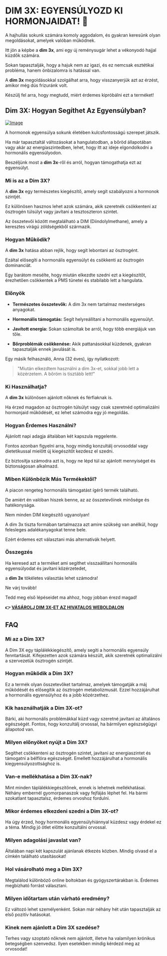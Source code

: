 # DIM 3X: EGYENSÚLYOZD KI HORMONJAIDAT! 💪

A hajhullás sokunk számára komoly aggodalom, és gyakran keresünk olyan megoldásokat, amelyek valóban működnek. 

Itt jön a képbe a **dim 3x**, ami egy új reménysugár lehet a vékonyodó hajjal küzdők számára. 

Sokan tapasztalják, hogy a hajuk nem az igazi, és ez nemcsak esztétikai probléma, hanem önbizalomra is hatással van. 

A **dim 3x** megoldásokkal szolgálhat arra, hogy visszanyerjük azt az érzést, amikor még dús frizuránk volt. 

Készülj fel arra, hogy megtudd, miért érdemes kipróbálni ezt a terméket!

## Dim 3X: Hogyan Segíthet Az Egyensúlyban?

[![Image](https://www2.sellhealth.com/237/dim3x-logo-white.jpg)](https://gchaffi.com/c8Zuuvt9)

A hormonok egyensúlya sokunk életében kulcsfontosságú szerepet játszik.

Ha már tapasztaltál változásokat a hangulatodban, a bőröd állapotában vagy akár az energiaszintedben, lehet, hogy itt az ideje elgondolkodni a hormonális egyensúlyodon.

Beszéljünk most a **dim 3x**-ről és arról, hogyan támogathatja ezt az egyensúlyt.

### Mi is az a Dim 3X?

A **dim 3x** egy természetes kiegészítő, amely segít szabályozni a hormonok szintjét. 

Ez különösen hasznos lehet azok számára, akik szeretnék csökkenteni az ösztrogén túlsúlyt vagy javítani a tesztoszteron szintet.

Az összetevői között megtalálható a DIM (Diindolylmethane), amely a keresztes virágú zöldségekből származik.

### Hogyan Működik?

A **dim 3x** hatása abban rejlik, hogy segít lebontani az ösztrogént. 

Ezáltal elősegíti a hormonális egyensúlyt és csökkenti az ösztrogén dominanciát.

Egy barátom mesélte, hogy miután elkezdte szedni ezt a kiegészítőt, érezhetően csökkentek a PMS tünetei és stabilabb lett a hangulata.

### Előnyök

- **Természetes összetevők:** A dim 3x nem tartalmaz mesterséges anyagokat.
  
- **Hormonális támogatás:** Segít helyreállítani a hormonális egyensúlyt.
  
- **Javított energia:** Sokan számoltak be arról, hogy több energiájuk van tőle.
  
- **Bőrproblémák csökkenése:** Akik pattanásokkal küzdenek, gyakran tapasztalják ennek javulását is.

Egy másik felhasználó, Anna (32 éves), így nyilatkozott:

> "Miután elkezdtem használni a dim 3x-et, sokkal jobb lett a közérzetem. A bőröm is tisztább lett!"

### Ki Használhatja?

A **dim 3x** különösen ajánlott nőknek és férfiaknak is. 

Ha érzed magadon az ösztrogén túlsúlyt vagy csak szeretnéd optimalizálni hormonjaid működését, ez lehet számodra egy jó megoldás.

### Hogyan Érdemes Használni?

Ajánlott napi adagja általában két kapszula reggelente. 

Fontos azonban figyelni arra, hogy mindig konzultálj orvosoddal vagy dietetikussal mielőtt új kiegészítőt kezdesz el szedni.

Ez biztosítja számodra azt is, hogy ne lépd túl az ajánlott mennyiséget és biztonságosan alkalmazd.

### Miben Különbözik Más Termékektől?

A piacon rengeteg hormonális támogatást ígérő termék található. 

De amiért én valóban hiszek benne, az az összetevőinek minősége és hatékonysága. 

Nem minden DIM kiegészítő ugyanolyan!

A dim 3x tiszta formában tartalmazza azt amire szükség van anélkül, hogy felesleges adalékanyagokat tenne bele. 

Ezért érdemes ezt választani más alternatívák helyett.

### Összegzés

Ha keresed azt a terméket ami segíthet visszaállítani hormonális egyensúlyodat és javítani közérzetedet,

a **dim 3x** tökéletes választás lehet számodra!

Ne várj tovább! 

Tedd meg első lépéseidet ma ahhoz, hogy jobban érezd magad!



**👉 [VÁSÁROLJ DIM 3X-ET AZ HIVATALOS WEBOLDALON](https://gchaffi.com/c8Zuuvt9)**

## FAQ

### Mi az a Dim 3X?
A Dim 3X egy táplálékkiegészítő, amely segíti a hormonális egyensúly fenntartását. 
Kifejezetten azok számára készült, akik szeretnék optimalizálni a szervezetük ösztrogén szintjét.

### Hogyan működik a Dim 3X?
Ez a termék olyan összetevőket tartalmaz, amelyek támogatják a máj működését és elősegítik az ösztrogén metabolizmusát. 
Ezzel hozzájárulhat a hormonális egyensúlyhoz és a jobb közérzethez.

### Kik használhatják a Dim 3X-ot?
Bárki, aki hormonális problémákkal küzd vagy szeretné javítani az általános egészségét. 
Fontos, hogy konzultálj orvossal, ha bármilyen egészségügyi állapotod van.

### Milyen előnyöket nyújt a Dim 3X?
Segíthet csökkenteni az ösztrogén szintet, javítani az energiaszintet és támogatni a bélflóra egészségét. 
Emellett hozzájárulhat a hormonális kiegyensúlyozottsághoz is.

### Van-e mellékhatása a Dim 3X-nak?
Mint minden táplálékkiegészítőnek, ennek is lehetnek mellékhatásai. 
Néhány embernél gyomorpanaszok vagy fejfájás léphet fel. Ha bármi szokatlant tapasztalsz, érdemes orvoshoz fordulni.

### Mikor érdemes elkezdeni szedni a Dim 3X-ot?
Ha úgy érzed, hogy hormonális egyensúlyhiánnyal küzdesz vagy érdekel ez a téma. 
Mindig jó ötlet előtte konzultálni orvossal.

### Milyen adagolási javaslat van?
Általában napi két kapszulát ajánlanak étkezés közben. 
Mindig olvasd el a címkén található utasításokat!

### Hol vásárolható meg a Dim 3X?
Megtalálod különböző online boltokban és gyógyszertárakban is. 
Érdemes megbízható forrást választani.

### Milyen időtartam után várható eredmény?
Ez változó lehet személyenként. 
Sokan már néhány hét után tapasztalják az első pozitív hatásokat.

### Kinek nem ajánlott a Dim 3X szedése?
Terhes vagy szoptató nőknek nem ajánlott, illetve ha valamilyen krónikus betegségben szenvedsz. 
Ilyen esetekben mindig kérdezd meg az orvosodat!